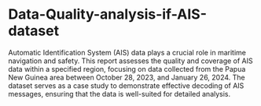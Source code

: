 # Data-Quality-analysis-if-AIS-dataset
Automatic Identification System (AIS) data plays a crucial role in maritime
navigation and safety. This report assesses the quality and coverage of AIS data
within a specified region, focusing on data collected from the Papua New Guinea
area between October 28, 2023, and January 26, 2024. The dataset serves as
a case study to demonstrate effective decoding of AIS messages, ensuring that
the data is well-suited for detailed analysis.
